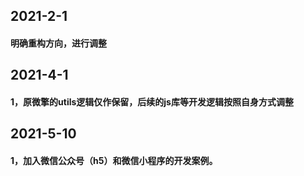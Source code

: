 ## 2021-2-1
#### 明确重构方向，进行调整
## 2021-4-1
#### 1，原微擎的utils逻辑仅作保留，后续的js库等开发逻辑按照自身方式调整
## 2021-5-10
#### 1，加入微信公众号（h5）和微信小程序的开发案例。